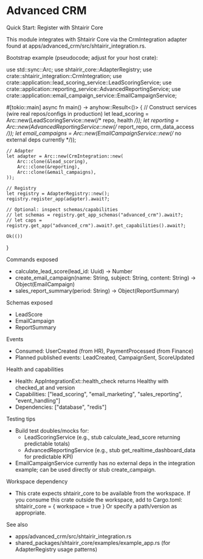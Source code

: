 # Advanced CRM

Quick Start: Register with Shtairir Core

This module integrates with Shtairir Core via the CrmIntegration adapter found at apps/advanced_crm/src/shtairir_integration.rs.

Bootstrap example (pseudocode; adjust for your host crate):

use std::sync::Arc;
use shtairir_core::AdapterRegistry;
use crate::shtairir_integration::CrmIntegration;
use crate::application::lead_scoring_service::LeadScoringService;
use crate::application::reporting_service::AdvancedReportingService;
use crate::application::email_campaign_service::EmailCampaignService;

#[tokio::main]
async fn main() -> anyhow::Result<()> {
    // Construct services (wire real repos/configs in production)
    let lead_scoring = Arc::new(LeadScoringService::new(/* repo, health */));
    let reporting = Arc::new(AdvancedReportingService::new(/* report_repo, crm_data_access */));
    let email_campaigns = Arc::new(EmailCampaignService::new(/* no external deps currently */));

    // Adapter
    let adapter = Arc::new(CrmIntegration::new(
        Arc::clone(&lead_scoring),
        Arc::clone(&reporting),
        Arc::clone(&email_campaigns),
    ));

    // Registry
    let registry = AdapterRegistry::new();
    registry.register_app(adapter).await?;

    // Optional: inspect schemas/capabilities
    // let schemas = registry.get_app_schemas("advanced_crm").await?;
    // let caps = registry.get_app("advanced_crm").await?.get_capabilities().await?;

    Ok(())
}

Commands exposed
- calculate_lead_score(lead_id: Uuid) -> Number
- create_email_campaign(name: String, subject: String, content: String) -> Object(EmailCampaign)
- sales_report_summary(period: String) -> Object(ReportSummary)

Schemas exposed
- LeadScore
- EmailCampaign
- ReportSummary

Events
- Consumed: UserCreated (from HR), PaymentProcessed (from Finance)
- Planned published events: LeadCreated, CampaignSent, ScoreUpdated

Health and capabilities
- Health: AppIntegrationExt::health_check returns Healthy with checked_at and version
- Capabilities: ["lead_scoring", "email_marketing", "sales_reporting", "event_handling"]
- Dependencies: ["database", "redis"]

Testing tips
- Build test doubles/mocks for:
  - LeadScoringService (e.g., stub calculate_lead_score returning predictable totals)
  - AdvancedReportingService (e.g., stub get_realtime_dashboard_data for predictable KPI)
- EmailCampaignService currently has no external deps in the integration example; can be used directly or stub create_campaign.

Workspace dependency
- This crate expects shtairir_core to be available from the workspace. If you consume this crate outside the workspace, add to Cargo.toml:
  shtairir_core = { workspace = true }
  Or specify a path/version as appropriate.

See also
- apps/advanced_crm/src/shtairir_integration.rs
- shared_packages/shtairir_core/examples/example_app.rs (for AdapterRegistry usage patterns)